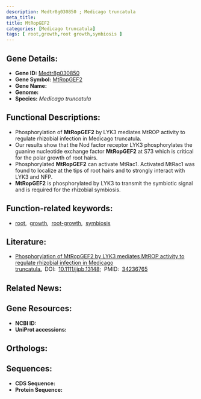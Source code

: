 ```yaml
---
description: Medtr8g030850 ; Medicago truncatula
meta_title:
title: MtRopGEF2
categories: [Medicago truncatula]
tags: [ root,growth,root growth,symbiosis ]
---
```


## Gene Details:
- **Gene ID:** [Medtr8g030850]()
- **Gene Symbol:** <u>MtRopGEF2</u>
- **Gene Name:** 
- **Genome:** []()
- **Species:** *Medicago truncatula*

## Functional Descriptions:
   - Phosphorylation of **MtRopGEF2** by LYK3 mediates MtROP activity to regulate rhizobial infection in Medicago truncatula.
   - Our results show that the Nod factor receptor LYK3 phosphorylates the guanine nucleotide exchange factor **MtRopGEF2** at S73 which is critical for the polar growth of root hairs.
   - Phosphorylated **MtRopGEF2** can activate MtRac1. Activated MtRac1 was found to localize at the tips of root hairs and to strongly interact with LYK3 and NFP.
   - **MtRopGEF2** is phosphorylated by LYK3 to transmit the symbiotic signal and is required for the rhizobial symbiosis.

## Function-related keywords:
   - [root](/tags/root/),&nbsp;&nbsp;[growth](/tags/growth/),&nbsp;&nbsp;[root-growth](/tags/root-growth/),&nbsp;&nbsp;[symbiosis](/tags/symbiosis/)

## Literature:
   - [Phosphorylation of MtRopGEF2 by LYK3 mediates MtROP activity to regulate rhizobial infection in Medicago truncatula.](https://doi.org/10.1111/jipb.13148)&nbsp;&nbsp;DOI:&nbsp;&nbsp;[10.1111/jipb.13148](https://doi.org/10.1111/jipb.13148);&nbsp;&nbsp;PMID:&nbsp;&nbsp;[34236765](https://pubmed.ncbi.nlm.nih.gov/34236765/)

## Related News:

## Gene Resources:
- **NCBI ID:**  [](https://www.ncbi.nlm.nih.gov/gene/?term=)
- **UniProt accessions:**  [](https://www.uniprot.org/uniprotkb//entry)

## Orthologs:

## Sequences:
- **CDS Sequence:**
- **Protein Sequence:**
